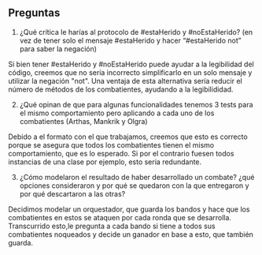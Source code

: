 ## Preguntas

1. ¿Qué crítica le harías al protocolo de #estaHerido y #noEstaHerido? (en vez de tener solo el mensaje #estaHerido y hacer “#estaHerido not” para saber la negación)

Si bien tener #estaHerido y #noEstaHerido puede ayudar a la legibilidad del código, creemos que no sería incorrecto simplificarlo en un solo mensaje y utilizar la negación "not". Una ventaja de esta alternativa sería reducir el número de métodos de los combatientes, ayudando a la legibilididad.

2. ¿Qué opinan de que para algunas funcionalidades tenemos 3 tests para el mismo comportamiento pero aplicando a cada uno de los combatientes (Arthas, Mankrik y Olgra)

Debido a el formato con el que trabajamos, creemos que esto es correcto porque se asegura que todos los combatientes tienen el mismo comportamiento, que es lo esperado. Si por el contrario fuesen todos instancias de una clase por ejemplo, esto seria redundante.

3. ¿Cómo modelaron el resultado de haber desarrollado un combate? ¿qué opciones consideraron y por qué se quedaron con la que entregaron y por qué descartaron a las otras?
 
Decidimos modelar un orquestador, que guarda los bandos y hace que los combatientes en estos se ataquen por cada ronda que se desarrolla. Transcurrido esto,le pregunta a cada bando si tiene a todos sus combatientes noqueados y decide un ganador en base a esto, que también guarda.

